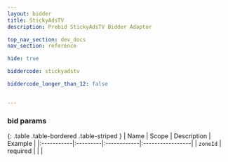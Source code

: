 ```yaml
---
layout: bidder
title: StickyAdsTV
description: Prebid StickyAdsTV Bidder Adaptor

top_nav_section: dev_docs
nav_section: reference

hide: true

biddercode: stickyadstv

biddercode_longer_than_12: false


---
```


### bid params

{: .table .table-bordered .table-striped }
| Name | Scope | Description | Example |
|:-----------|:---------|:------------|:-----------------|
| `zoneId` | required | | |
